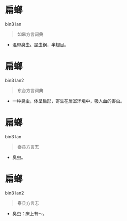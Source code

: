 # 扁螂
bin3 lan
> 如皋方言词典
- 温带臭虫。昆虫纲，半翅目。

# 扁螂
bin3 lan2
> 东台方言词典
- 一种臭虫，体呈扁形，寄生在居室环境中，吸人血的害虫。

# 扁螂
bin3 lan
> 泰县方言志
- 臭虫。

# 扁螂
bin3 lan2
> 泰县方言志
- 臭虫：床上有～。

